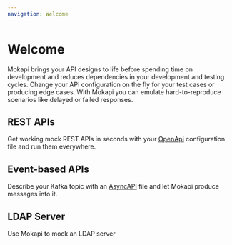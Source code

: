 ```yaml
---
navigation: Welcome
---
```

# Welcome

Mokapi brings your API designs to life before spending time on development and reduces
dependencies in your development and testing cycles. Change your API configuration on
the fly for your test cases or producing edge cases. With Mokapi you can emulate
hard-to-reproduce scenarios like delayed or failed responses.

## REST APIs
Get working mock REST APIs in seconds with your [OpenApi](https://swagger.io/docs/specification/about/)
configuration file and run them everywhere.

## Event-based APIs
Describe your Kafka topic with an [AsyncAPI](https://www.asyncapi.com/) file and let
Mokapi produce messages into it.

## LDAP Server
Use Mokapi to mock an LDAP server